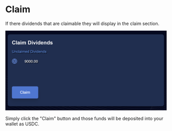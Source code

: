 # Claim

If there dividends that are claimable they will display in the claim section.

![](<../.gitbook/assets/image (4).png>)

Simply click the "Claim" button and those funds will be deposited into your wallet as USDC.
